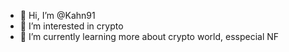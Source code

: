 - 👋 Hi, I’m @Kahn91
- 👀 I’m interested in crypto
- 🌱 I’m currently learning more about crypto world, esspecial NF
